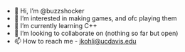 - 👋 Hi, I’m @buzzshocker
- 👀 I’m interested in making games, and ofc playing them
- 🌱 I’m currently learning C++
- 💞️ I’m looking to collaborate on (nothing so far but open)
- 📫 How to reach me - jkohli@ucdavis.edu

<!---
buzzshocker/buzzshocker is a ✨ special ✨ repository because its `README.md` (this file) appears on your GitHub profile.
You can click the Preview link to take a look at your changes.
--->
